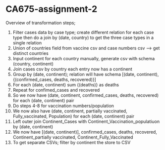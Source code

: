 # CA675-assignment-2

Overview of transformation steps;

1.	Filter cases data by case type; create different relation for each case type then do a join by (date, country) to get the three case types in a single relation
2.	Union of countries field from vaccine csv and case numbers csv --> get distinct countries
3.	Input continent for each country manually, generate csv with schema (country, continent)
4.	Join cases csv by country each entry now has a continent 
5.	Group by (date, continent); relation will have schema [(date, continent),{(confirmed_cases, deaths, recovered)}]
6.	For each (date, continent) sum {(deaths)} as deaths
7.	Repeat for confimed_cases and recovered
8.	So we now have (date, continent, confirmed_cases, deaths, recovered) for each (date, continent) pair
9.	Do steps 4-8 for vaccination numbers/population
10.	We now also have (date, continent, partially vaccinated, Fully_vaccinated, Population) for each (date, continent) pair
11.	Left outer join Continent_Cases with Continent_Vaccination_populatiuon by (date, continent)
12.	We now have [(date, continent)], confirmed_cases, deaths, recovered, Continent_partially vaccinated, Continent_Fully_Vaccinated
13.	To get separate CSVs; filter by continent the store to CSV
